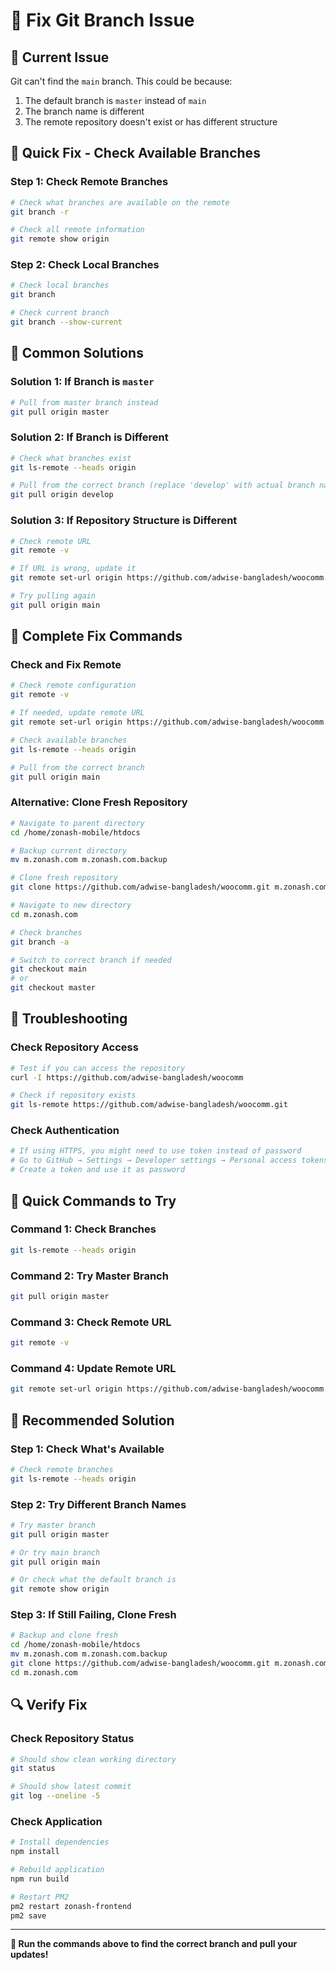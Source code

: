 # 🔧 Fix Git Branch Issue

## 🚨 **Current Issue**
Git can't find the `main` branch. This could be because:
1. The default branch is `master` instead of `main`
2. The branch name is different
3. The remote repository doesn't exist or has different structure

## 🔧 **Quick Fix - Check Available Branches**

### **Step 1: Check Remote Branches**
```bash
# Check what branches are available on the remote
git branch -r

# Check all remote information
git remote show origin
```

### **Step 2: Check Local Branches**
```bash
# Check local branches
git branch

# Check current branch
git branch --show-current
```

## 🔧 **Common Solutions**

### **Solution 1: If Branch is `master`**
```bash
# Pull from master branch instead
git pull origin master
```

### **Solution 2: If Branch is Different**
```bash
# Check what branches exist
git ls-remote --heads origin

# Pull from the correct branch (replace 'develop' with actual branch name)
git pull origin develop
```

### **Solution 3: If Repository Structure is Different**
```bash
# Check remote URL
git remote -v

# If URL is wrong, update it
git remote set-url origin https://github.com/adwise-bangladesh/woocomm.git

# Try pulling again
git pull origin main
```

## 🔧 **Complete Fix Commands**

### **Check and Fix Remote**
```bash
# Check remote configuration
git remote -v

# If needed, update remote URL
git remote set-url origin https://github.com/adwise-bangladesh/woocomm.git

# Check available branches
git ls-remote --heads origin

# Pull from the correct branch
git pull origin main
```

### **Alternative: Clone Fresh Repository**
```bash
# Navigate to parent directory
cd /home/zonash-mobile/htdocs

# Backup current directory
mv m.zonash.com m.zonash.com.backup

# Clone fresh repository
git clone https://github.com/adwise-bangladesh/woocomm.git m.zonash.com

# Navigate to new directory
cd m.zonash.com

# Check branches
git branch -a

# Switch to correct branch if needed
git checkout main
# or
git checkout master
```

## 🚨 **Troubleshooting**

### **Check Repository Access**
```bash
# Test if you can access the repository
curl -I https://github.com/adwise-bangladesh/woocomm

# Check if repository exists
git ls-remote https://github.com/adwise-bangladesh/woocomm.git
```

### **Check Authentication**
```bash
# If using HTTPS, you might need to use token instead of password
# Go to GitHub → Settings → Developer settings → Personal access tokens
# Create a token and use it as password
```

## 🔧 **Quick Commands to Try**

### **Command 1: Check Branches**
```bash
git ls-remote --heads origin
```

### **Command 2: Try Master Branch**
```bash
git pull origin master
```

### **Command 3: Check Remote URL**
```bash
git remote -v
```

### **Command 4: Update Remote URL**
```bash
git remote set-url origin https://github.com/adwise-bangladesh/woocomm.git
```

## 🎯 **Recommended Solution**

### **Step 1: Check What's Available**
```bash
# Check remote branches
git ls-remote --heads origin
```

### **Step 2: Try Different Branch Names**
```bash
# Try master branch
git pull origin master

# Or try main branch
git pull origin main

# Or check what the default branch is
git remote show origin
```

### **Step 3: If Still Failing, Clone Fresh**
```bash
# Backup and clone fresh
cd /home/zonash-mobile/htdocs
mv m.zonash.com m.zonash.com.backup
git clone https://github.com/adwise-bangladesh/woocomm.git m.zonash.com
cd m.zonash.com
```

## 🔍 **Verify Fix**

### **Check Repository Status**
```bash
# Should show clean working directory
git status

# Should show latest commit
git log --oneline -5
```

### **Check Application**
```bash
# Install dependencies
npm install

# Rebuild application
npm run build

# Restart PM2
pm2 restart zonash-frontend
pm2 save
```

---

**🔧 Run the commands above to find the correct branch and pull your updates!**
